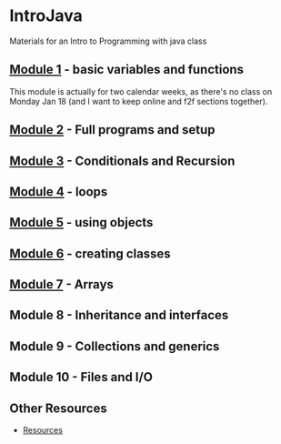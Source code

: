 # IntroJava
Materials for an Intro to Programming with java class

## [Module 1](https://github.com/okaram/IntroJava/blob/master/Spring2016/Week1.md) - basic variables and functions
This module is actually for two calendar weeks, as there's no class on Monday Jan 18 (and I want to keep online and f2f sections together).
    
## [Module 2](Spring2016/Week2.md) - Full programs and setup

## [Module 3](Spring2016/Week3.md) - Conditionals and Recursion

## [Module 4](Spring2016/Week4.md) - loops

## [Module 5](Spring2016/Week5.md) - using objects

## [Module 6](Spring2016/Week6.md) - creating classes

## [Module 7](Spring2016/Week7.md) - Arrays

## Module 8 - Inheritance and interfaces
## Module 9 - Collections and generics
## Module 10 - Files and I/O

## Other Resources
* [Resources](content/Resources.md)
